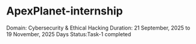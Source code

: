 # ApexPlanet-internship
Domain: Cybersecurity & Ethical Hacking
Duration: 21 September, 2025 to 19 November, 2025 Days
Status:Task-1 completed
